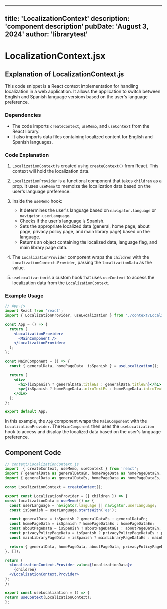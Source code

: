 ---
  title: 'LocalizationContext'
  description: 'component description'
  pubDate: 'August 3, 2024'
  author: 'librarytest'
  ---
  
  
  
  # LocalizationContext.jsx
  ## Explanation of LocalizationContext.js

This code snippet is a React context implementation for handling localization in a web application. It allows the application to switch between English and Spanish language versions based on the user's language preference.

### Dependencies
- The code imports `createContext`, `useMemo`, and `useContext` from the React library.
- It also imports data files containing localized content for English and Spanish languages.

### Code Explanation
1. `LocalizationContext` is created using `createContext()` from React. This context will hold the localization data.
   
2. `LocalizationProvider` is a functional component that takes `children` as a prop. It uses `useMemo` to memoize the localization data based on the user's language preference.
   
3. Inside the `useMemo` hook:
   - It determines the user's language based on `navigator.language` or `navigator.userLanguage`.
   - Checks if the user's language is Spanish.
   - Sets the appropriate localized data (general, home page, about page, privacy policy page, and main library page) based on the language.
   - Returns an object containing the localized data, language flag, and main library page data.
   
4. The `LocalizationProvider` component wraps the `children` with the `LocalizationContext.Provider`, passing the `localizationData` as the value.

5. `useLocalization` is a custom hook that uses `useContext` to access the localization data from the `LocalizationContext`.

### Example Usage
```jsx
// App.js
import React from 'react';
import { LocalizationProvider, useLocalization } from './context/LocalizationContext';

const App = () => {
  return (
    <LocalizationProvider>
      <MainComponent />
    </LocalizationProvider>
  );
};

const MainComponent = () => {
  const { generalData, homePageData, isSpanish } = useLocalization();

  return (
    <div>
      <h1>{isSpanish ? generalData.titleEs : generalData.titleEn}</h1>
      <p>{isSpanish ? homePageData.introTextEs : homePageData.introTextEn}</p>
    </div>
  );
};

export default App;
```

In this example, the `App` component wraps the `MainComponent` with the `LocalizationProvider`. The `MainComponent` then uses the `useLocalization` hook to access and display the localized data based on the user's language preference.
  
  ## Component Code
  ```jsx
  // context/LocalizationContext.js
import  { createContext, useMemo, useContext } from 'react';
import { generalData as generalDataEn, homePageData as homePageDataEn, aboutPageData as aboutPageDataEn, privacyPolicyPageData as privacyPolicyPageDataEn ,mainLibraryPageData as mainLibraryPageDataEn } from '../../data/PageDataEn';
import { generalData as generalDataEs, homePageData as homePageDataEs, aboutPageData as aboutPageDataEs, privacyPolicyPageData as privacyPolicyPageDataEs, mainLibraryPageData as mainLibraryPageDataEs } from '../../data/PageDataEs';

const LocalizationContext = createContext();

export const LocalizationProvider = ({ children }) => {
  const localizationData = useMemo(() => {
    const userLanguage = navigator.language || navigator.userLanguage;
    const isSpanish = userLanguage.startsWith('es');

    const generalData = isSpanish ? generalDataEs : generalDataEn;
    const homePageData = isSpanish ? homePageDataEs : homePageDataEn;
    const aboutPageData = isSpanish ? aboutPageDataEs : aboutPageDataEn;
    const privacyPolicyPageData = isSpanish ? privacyPolicyPageDataEs : privacyPolicyPageDataEn;
    const mainLibraryPageData = isSpanish ? mainLibraryPageDataEs : mainLibraryPageDataEn

    return { generalData, homePageData, aboutPageData, privacyPolicyPageData, isSpanish, mainLibraryPageData  };
  }, []);

  return (
    <LocalizationContext.Provider value={localizationData}>
      {children}
    </LocalizationContext.Provider>
  );
};

export const useLocalization = () => {
  return useContext(LocalizationContext);
};
  ```
  